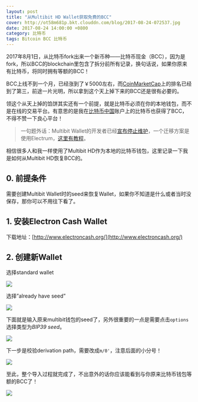 ```yaml
---
layout: post
title: "从Multibit HD Wallet获取免费的BCC"
cover: http://ot58m681p.bkt.clouddn.com/blog/2017-08-24-072537.jpg
date: 2017-08-24 14:00:00 +0800
category: 比特币
tags: Bitcoin BCC 比特币
---
```


2017年8月1日，从比特币fork出来一个新币种——比特币现金（BCC），因为是fork，所以BCC的blockchain里包含了拆分前所有记录，换句话说，如果你原来有比特币，将同时拥有等额的BCC！

BCC上线不到一个月，已经涨到了￥5000左右，而[CoinMarketCap](https://coinmarketcap.com/)上的排名已经到了第三，前途一片光明，所以拿到这个天上掉下来的BCC还是很有必要的。

领这个从天上掉的馅饼其实还有一个前提，就是比特币必须在你的本地钱包，而不是在线的交易平台。有意思的是我在[比特币中国](https://www.btcchina.com/)账户上的比特币也获得了BCC，不得不赞一下良心平台！

> 一句题外话：Multibit Wallet的开发者已经[宣布停止维护](https://multibit.org/)，一个迁移方案是使用Electrum，[这里有教程](https://multibit.org/blog/2017/07/26/multibit-shutdown.html)。

相信很多人和我一样使用了Multibit HD作为本地的比特币钱包，这里记录一下我是如何从Multibit HD恢复BCC的。

## 0. 前提条件

需要创建Multibit Wallet时的seed来恢复Wallet，如果你不知道是什么或者当时没保存，那你可以不用往下看了。

## 1. 安装Electron Cash Wallet

下载地址：[http://www.electroncash.org/](http://www.electroncash.org/)


## 2. 创建新Wallet

选择standard wallet

![](http://ot58m681p.bkt.clouddn.com/blog/2017-08-24-071100.jpg)

选择”already have seed”

![](http://ot58m681p.bkt.clouddn.com/blog/2017-08-24-071112.jpg)

下面就是输入原来multibit钱包的seed了，另外很重要的一点是需要点击`options`选择类型为*BIP39 seed*。

![](http://ot58m681p.bkt.clouddn.com/blog/2017-08-24-070613.jpg)

下一步是校验derivation path，需要改成`m/0'`，注意后面的小分号！

![](http://ot58m681p.bkt.clouddn.com/blog/2017-08-24-070654.jpg)

至此，整个导入过程就完成了，不出意外的话你应该能看到与你原来比特币钱包等额的BCC了！

![](http://ot58m681p.bkt.clouddn.com/blog/2017-08-24-061905.jpg)

